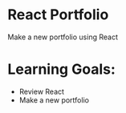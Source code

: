 # React Portfolio
Make a new portfolio using React

# Learning Goals:
* Review React
* Make a new portfolio